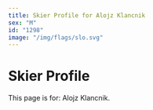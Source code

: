 ```yaml
---
title: Skier Profile for Alojz Klancnik
sex: "M"
id: "1298"
image: "/img/flags/slo.svg" 
---
```


# Skier Profile

This page is for: Alojz Klancnik.
    